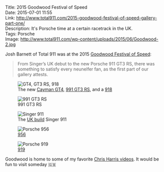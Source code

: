 Title: 2015 Goodwood Festival of Speed  
Date: 2015-07-01 11:55  
Link: http://www.total911.com/2015-goodwood-festival-of-speed-gallery-part-one/  
Description: It's Porsche time at a certain racetrack in the UK.  
Tags: Porsche  
Image: http://www.total911.com/wp-content/uploads/2015/06/Goodwood-2.jpg  

Josh Barnett of Total 911 was at the 2015 [Goodwood Festival of Speed][goodwood]:

> From Singer’s UK debut to the new Porsche 911 GT3 RS, there was something to satisfy every neunelfer fan, as the first part of our gallery attests.

<figure>
	<img class="wide" src="http://d.pr/i/pdJA+" alt="GT4, GT3 RS, 918" title="GT4, GT3 RS, 918">
	<figcaption>The new <a href="https://en.wikipedia.org/wiki/Porsche_Cayman#Cayman_GT4" title="Wikipedia: Cayman GT4">Cayman GT4</a>, <a href="https://en.wikipedia.org/wiki/Porsche_911_GT3#991_GT3_RS" title="Wikipedia: 991 GT3 RS">991 GT3 RS</a>, and a <a href="https://en.wikipedia.org/wiki/Porsche_918" title="Wikipedia: Porsche 918">918</a></figcaption>
</figure>

<figure>
	<img class="wide" src="http://d.pr/i/1cYUW+" alt="991 GT3 RS" title="991 GT3 RS">
	<figcaption>991 GT3 RS</figcaption>
</figure>

<figure>
	<img class="wide" src="http://d.pr/i/158nT+" alt="Singer 911" title="Singer 911">
	<figcaption>The <a href="http://singervehicledesign.com/gallery/the-machines/united-kingdom/" title="The UK car">UK build</a> Singer 911</figcaption>
</figure>

<figure>
	<img class="wide" src="http://d.pr/i/1lJXB+" alt="Porsche 956" title="Porsche 956">
	<figcaption><a href="https://en.wikipedia.org/wiki/Porsche_956">956</a></figcaption>
</figure>

<figure>
	<img class="wide" src="http://d.pr/i/buFI+" alt="Porsche 919" title="Porsche 919">
	<figcaption><a href="https://en.wikipedia.org/wiki/Porsche_919_Hybrid" title="Wikipedia: Porsche 919">919</a></figcaption>
</figure>

Goodwood is home to some of my favorite [Chris Harris videos][goodwood 2]. It would be fun to visit someday 🇬🇧

[goodwood]: https://grrc.goodwood.com/section/festival-of-speed/ "Goodwood Festival of Speed official site"
[goodwood 2]: https://grrc.goodwood.com/road/drives-and-rides/chris-harris-porsche-911-gt3-rs "Goodwood reporting on Chris Harris and the GT3 RS"